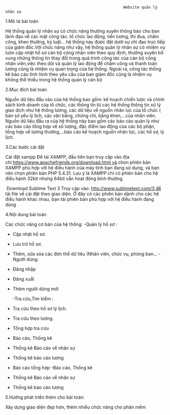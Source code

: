                                                         Website quản lý nhân sự

  1.Mô tả bài toán
  
  
Hệ thống quản lý nhân sự có chức năng thường xuyên thông báo cho ban lãnh đạo về các mặt công tác: tổ chức lao động, tiền lương, thi đua, chấm công, khen thưởng, kỷ luật... hệ thống này được đặt dưới sự chỉ đạo trực tiếp của giám đốc.Với chức năng như vậy, hệ thống quản lý nhân sự có nhiệm vụ luôn cập nhật hồ sơ cán bộ công nhân viên theo quy định, thường xuyên bổ xung những thông tin thay đổi trong quá trình công tác của cán bộ công nhân viên,việc theo dõi và quản lý lao động để chấm công và thanh toán lương cũng là nhiệm vụ quan trọng của hệ thống. Ngoài ra, công tác thống kê báo cáo tình hình theo yêu cầu của ban giám đốc cũng là nhiệm vụ không thể thiếu trong hệ thống quản lý cán bộ 


2.Mục đích bài toán


Nguồn dữ liệu đầu vào của hệ thống bao gồm: kế hoạch chiến lược và chính sách kinh doanh của tổ chức, các thông tin từ các hệ thống thông tin xử lý giao dịch như hệ thống lương, các dữ liệu về nguồn nhân lực của tổ chức ( bản sơ yếu lý lịch, các văn bằng, chứng chỉ, bằng khen,…của nhân viên.
Nguồn dữ liệu đầu ra của hệ thống này bao gồm các báo cáo quản lý như các báo cáo tổng hợp về số lượng, đặc điểm lao động của các bộ phận, tổng hợp về lương thưởng,…báo cáo kế hoạch nguồn nhân lực, các hồ sơ, lý lịch.


  3.Các bước cài đặt
  
  
Cài đặt xampp
Để tải XAMPP, đầu tiên bạn truy cập vào địa chỉ https://www.apachefriends.org/download.html và chọn phiên bản XAMPP phù hợp với hệ điều hành của máy tính bạn đang sử dụng, và bạn nên chọn phiên bản PHP 5.4.31.
 Lưu ý là XAMPP chỉ có phiên bản cho hệ điều hành 32bit nhưng 64bit vẫn hoạt động bình thường.

 Download Sublime Text 3
Truy cập vào: http://www.sublimetext.com/3 để tải file về cài đặt theo giao diện. Ở đây có các phiên bản dành cho các hệ điều hành khác nhau, bạn tải phiên bản phù hợp với hệ điều hành đang dùng


4.Nội dung bài toán

 Các chức năng cơ bản của hệ thống:
	-Quản lý hồ sơ :
+ Cập nhật hồ sơ.
+ Lưu trữ hồ sơ.
+ Thêm, sửa xóa các đơn thể dữ liêu (Nhân viên, chức vụ, phòng ban…
	-Người dùng:
+ Đăng nhập
+ Đăng xuất
+ Thêm người dùng mới

	-Tra cứu,Tìm kiếm :
+ Tra cứu theo hồ sơ lý lịch.
+ Tra cứu theo lương.
+ Tổng hợp tra cứu
+ Báo cáo, Thống kê
+ Thống kê Báo cáo về nhân sự
+ Thống kê báo cáo lương
+ Báo cáo tổng hợp
	-Báo cáo, Thống kê
+ Thống kê Báo cáo về nhân sự
+ Thống kê báo cáo lương


5.Hướng phát triển thêm cho bài toán:


Xây dựng giao diện đẹp hơn, thêm nhiều chức năng cho phân mềm
